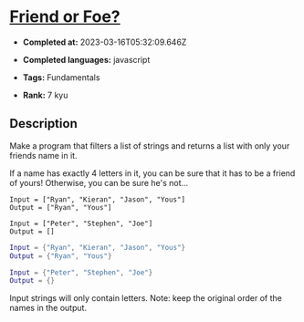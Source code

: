 # [Friend or Foe?](https://www.codewars.com/kata/55b42574ff091733d900002f)

- **Completed at:** 2023-03-16T05:32:09.646Z

- **Completed languages:** javascript

- **Tags:** Fundamentals

- **Rank:** 7 kyu

## Description

Make a program that filters a list of strings and returns a list with only your friends name in it.

If a name has exactly 4 letters in it, you can be sure that it has to be a friend of yours! Otherwise, you can be sure he's not...

```if:not lua
Input = ["Ryan", "Kieran", "Jason", "Yous"]
Output = ["Ryan", "Yous"]

Input = ["Peter", "Stephen", "Joe"]
Output = []
```
```lua
Input = {"Ryan", "Kieran", "Jason", "Yous"}
Output = {"Ryan", "Yous"}

Input = {"Peter", "Stephen", "Joe"}
Output = {}
```
Input strings will only contain letters.
Note: keep the original order of the names in the output.
